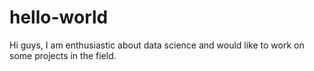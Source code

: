 # hello-world
Hi guys,
I am enthusiastic about data science and would like to work on some projects in the field.

